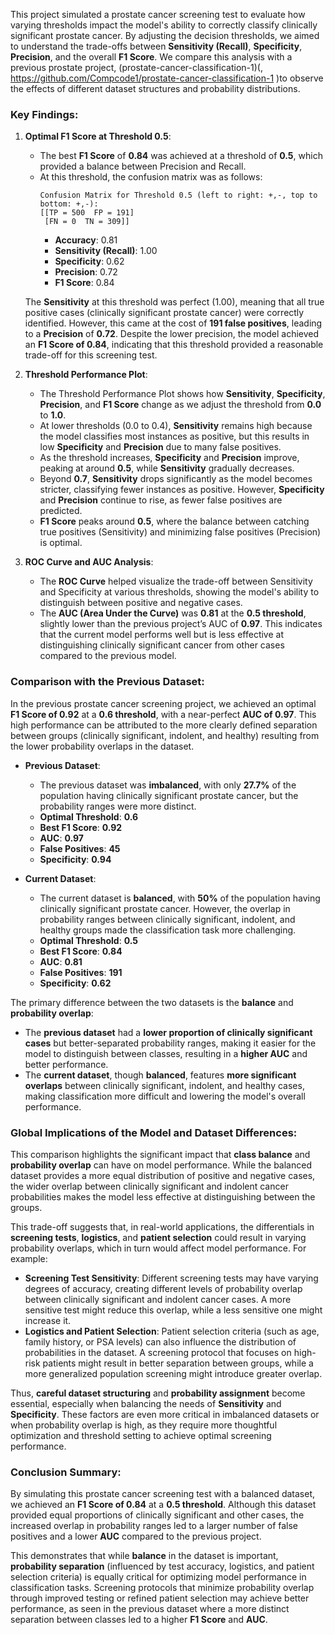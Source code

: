 This project simulated a prostate cancer screening test to evaluate how varying thresholds impact the model's ability to correctly classify clinically significant prostate cancer. By adjusting the decision thresholds, we aimed to understand the trade-offs between **Sensitivity (Recall)**, **Specificity**, **Precision**, and the overall **F1 Score**. We compare this analysis with a previous prostate project, (prostate-cancer-classification-1)(, https://github.com/Compcode1/prostate-cancer-classification-1 )to observe the effects of different dataset structures and probability distributions.

### Key Findings:

1. **Optimal F1 Score at Threshold 0.5**:
   - The best **F1 Score** of **0.84** was achieved at a threshold of **0.5**, which provided a balance between Precision and Recall.
   - At this threshold, the confusion matrix was as follows:
     ```
     Confusion Matrix for Threshold 0.5 (left to right: +,-, top to bottom: +,-):
     [[TP = 500  FP = 191]
      [FN = 0  TN = 309]]
     ```
     - **Accuracy**: 0.81
     - **Sensitivity (Recall)**: 1.00
     - **Specificity**: 0.62
     - **Precision**: 0.72
     - **F1 Score**: 0.84

   The **Sensitivity** at this threshold was perfect (1.00), meaning that all true positive cases (clinically significant prostate cancer) were correctly identified. However, this came at the cost of **191 false positives**, leading to a **Precision** of **0.72**. Despite the lower precision, the model achieved an **F1 Score of 0.84**, indicating that this threshold provided a reasonable trade-off for this screening test.

2. **Threshold Performance Plot**:
   - The Threshold Performance Plot shows how **Sensitivity**, **Specificity**, **Precision**, and **F1 Score** change as we adjust the threshold from **0.0** to **1.0**.
   - At lower thresholds (0.0 to 0.4), **Sensitivity** remains high because the model classifies most instances as positive, but this results in low **Specificity** and **Precision** due to many false positives.
   - As the threshold increases, **Specificity** and **Precision** improve, peaking at around **0.5**, while **Sensitivity** gradually decreases.
   - Beyond **0.7**, **Sensitivity** drops significantly as the model becomes stricter, classifying fewer instances as positive. However, **Specificity** and **Precision** continue to rise, as fewer false positives are predicted.
   - **F1 Score** peaks around **0.5**, where the balance between catching true positives (Sensitivity) and minimizing false positives (Precision) is optimal.

3. **ROC Curve and AUC Analysis**:
   - The **ROC Curve** helped visualize the trade-off between Sensitivity and Specificity at various thresholds, showing the model's ability to distinguish between positive and negative cases.
   - The **AUC (Area Under the Curve)** was **0.81** at the **0.5 threshold**, slightly lower than the previous project’s AUC of **0.97**. This indicates that the current model performs well but is less effective at distinguishing clinically significant cancer from other cases compared to the previous model.

### Comparison with the Previous Dataset:

In the previous prostate cancer screening project, we achieved an optimal **F1 Score of 0.92** at a **0.6 threshold**, with a near-perfect **AUC of 0.97**. This high performance can be attributed to the more clearly defined separation between groups (clinically significant, indolent, and healthy) resulting from the lower probability overlaps in the dataset.

- **Previous Dataset**:
  - The previous dataset was **imbalanced**, with only **27.7%** of the population having clinically significant prostate cancer, but the probability ranges were more distinct.
  - **Optimal Threshold**: **0.6**
  - **Best F1 Score**: **0.92**
  - **AUC**: **0.97**
  - **False Positives**: **45**
  - **Specificity**: **0.94**

- **Current Dataset**:
  - The current dataset is **balanced**, with **50%** of the population having clinically significant prostate cancer. However, the overlap in probability ranges between clinically significant, indolent, and healthy groups made the classification task more challenging.
  - **Optimal Threshold**: **0.5**
  - **Best F1 Score**: **0.84**
  - **AUC**: **0.81**
  - **False Positives**: **191**
  - **Specificity**: **0.62**

The primary difference between the two datasets is the **balance** and **probability overlap**:
- The **previous dataset** had a **lower proportion of clinically significant cases** but better-separated probability ranges, making it easier for the model to distinguish between classes, resulting in a **higher AUC** and better performance.
- The **current dataset**, though **balanced**, features **more significant overlaps** between clinically significant, indolent, and healthy cases, making classification more difficult and lowering the model's overall performance.

### Global Implications of the Model and Dataset Differences:

This comparison highlights the significant impact that **class balance** and **probability overlap** can have on model performance. While the balanced dataset provides a more equal distribution of positive and negative cases, the wider overlap between clinically significant and indolent cancer probabilities makes the model less effective at distinguishing between the groups. 

This trade-off suggests that, in real-world applications, the differentials in **screening tests**, **logistics**, and **patient selection** could result in varying probability overlaps, which in turn would affect model performance. For example:
- **Screening Test Sensitivity**: Different screening tests may have varying degrees of accuracy, creating different levels of probability overlap between clinically significant and indolent cancer cases. A more sensitive test might reduce this overlap, while a less sensitive one might increase it.
- **Logistics and Patient Selection**: Patient selection criteria (such as age, family history, or PSA levels) can also influence the distribution of probabilities in the dataset. A screening protocol that focuses on high-risk patients might result in better separation between groups, while a more generalized population screening might introduce greater overlap.

Thus, **careful dataset structuring** and **probability assignment** become essential, especially when balancing the needs of **Sensitivity** and **Specificity**. These factors are even more critical in imbalanced datasets or when probability overlap is high, as they require more thoughtful optimization and threshold setting to achieve optimal screening performance.

### Conclusion Summary:

By simulating this prostate cancer screening test with a balanced dataset, we achieved an **F1 Score of 0.84** at a **0.5 threshold**. Although this dataset provided equal proportions of clinically significant and other cases, the increased overlap in probability ranges led to a larger number of false positives and a lower **AUC** compared to the previous project. 

This demonstrates that while **balance** in the dataset is important, **probability separation** (influenced by test accuracy, logistics, and patient selection criteria) is equally critical for optimizing model performance in classification tasks. Screening protocols that minimize probability overlap through improved testing or refined patient selection may achieve better performance, as seen in the previous dataset where a more distinct separation between classes led to a higher **F1 Score** and **AUC**.
